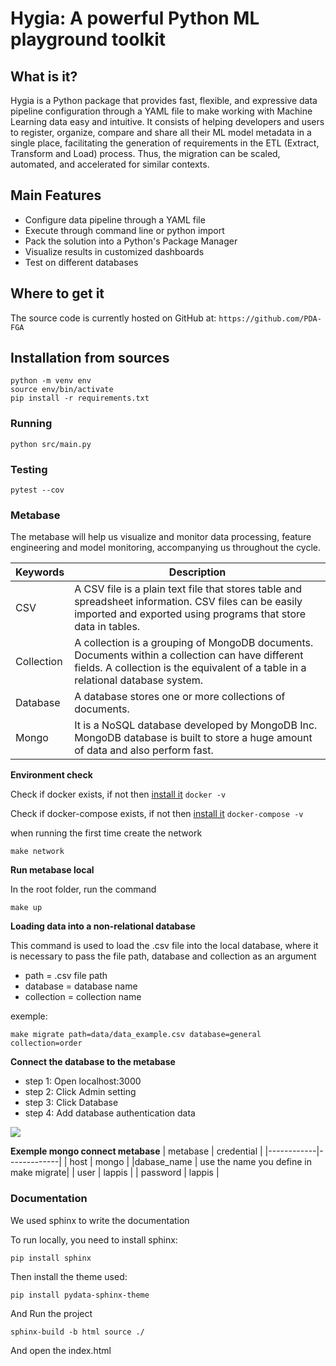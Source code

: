 # Hygia: A powerful Python ML playground toolkit

## What is it?

Hygia is a Python package that provides fast, flexible, and expressive data pipeline configuration through a YAML file to make working with Machine Learning data easy and intuitive. It consists of helping developers and users to register, organize, compare and share all their ML model metadata in a single place, facilitating the generation of requirements in the ETL (Extract, Transform and Load) process. Thus, the migration can be scaled, automated, and accelerated for similar contexts.

## Main Features

- Configure data pipeline through a YAML file
- Execute through command line or python import
- Pack the solution into a Python's Package Manager 
- Visualize results in customized dashboards
- Test on different databases

## Where to get it

The source code is currently hosted on GitHub at: ```https://github.com/PDA-FGA```



## Installation from sources

```
python -m venv env
source env/bin/activate
pip install -r requirements.txt
```

### Running

```
python src/main.py
```

### Testing

```
pytest --cov
```

### Metabase

The metabase will help us visualize and monitor data processing, feature engineering and model monitoring, accompanying us throughout the cycle.

| Keywords  | Description |
|-----------|-------------|
|   CSV     | A CSV file is a plain text file that stores table and spreadsheet information. CSV files can be easily imported and exported using programs that store data in tables.|
| Collection| A collection is a grouping of MongoDB documents. Documents within a collection can have different fields. A collection is the equivalent of a table in a relational database system.|
|  Database | A database stores one or more collections of documents.|
| Mongo| It is a NoSQL database developed by MongoDB Inc. MongoDB database is built to store a huge amount of data and also perform fast.|

**Environment check**

Check if docker exists, if not then [install it](https://docs.docker.com/engine/install/ubuntu/) 
```docker -v ```

Check if docker-compose exists, if not then [install it](https://docs.docker.com/compose/install/) 
```docker-compose -v ```

when running the first time create the network 

```make network```

**Run metabase local**

In the root folder, run the command

```make up```

**Loading data into a non-relational database**

This command is used to load the .csv file into the local database, where it is necessary to pass the file path, database and collection as an argument

- path = .csv file path
- database = database name
- collection = collection name

exemple:


```make migrate path=data/data_example.csv database=general  collection=order```



**Connect the database to the metabase**

- step 1: Open localhost:3000
- step 2: Click Admin setting
- step 3: Click Database
- step 4: Add database authentication data

![](https://raw.githubusercontent.com/francisco1code/Files/main/a.gif)

**Exemple mongo connect metabase**
|  metabase  | credential  |
|------------|-------------|
|    host    |  mongo  |
|dabase_name | use the name you define in make migrate|
|    user    |   lappis    |
|  password  |   lappis    |


### Documentation

We used sphinx to write the documentation

To run locally, you need to install sphinx:

```pip install sphinx```

Then install the theme used:

```pip install pydata-sphinx-theme```

And Run the project

```sphinx-build -b html source ./``` 

And open the index.html